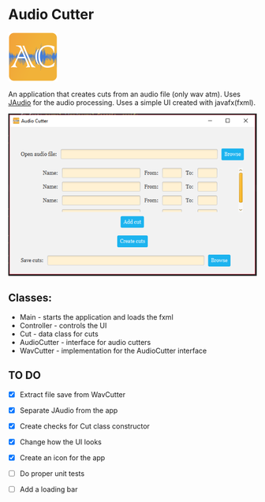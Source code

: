 
# Audio Cutter 
<img width="100" height="100" alt="alt text" src="https://raw.githubusercontent.com/zakupower/Audio-Cutter/master/ico3.png">

An application that creates cuts from an audio file (only wav atm). Uses [JAudio](http://jaudio.sourceforge.net/) for the audio processing.
Uses a simple UI created with javafx(fxml).

![alt text](https://raw.githubusercontent.com/zakupower/Audio-Cutter/master/Capture3.PNG)

## Classes:
* Main - starts the application and loads the fxml
* Controller - controls the UI
* Cut - data class for cuts
* AudioCutter - interface for audio cutters
* WavCutter - implementation for the AudioCutter interface



## TO DO
- [x] Extract file save from WavCutter
- [x] Separate JAudio from the app
- [x] Create checks for Cut class constructor
- [x] Change how the UI looks
- [x] Create an icon for the app
- [ ] Do proper unit tests
- [ ] Add a loading bar


